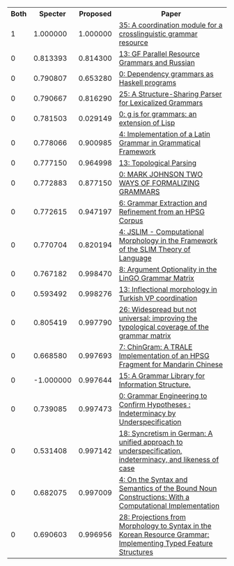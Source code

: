 <html><table><tr>
<th>Both</th>
<th>Specter</th>
<th>Proposed</th>
<th>Paper</th>
</tr>
<tr>
<td>1</td>
<td>1.000000</td>
<td>1.000000</td>
<td><a href="https://www.semanticscholar.org/paper/a7b7dcccd8f74b4322eb60df677469f597069dda">35: A coordination module for a crosslinguistic grammar resource</a></td>
</tr>
<tr>
<td>0</td>
<td>0.813393</td>
<td>0.814300</td>
<td><a href="https://www.semanticscholar.org/paper/add31c4f260362316ecd380f448461a907e419ce">13: GF Parallel Resource Grammars and Russian</a></td>
</tr>
<tr>
<td>0</td>
<td>0.790807</td>
<td>0.653280</td>
<td><a href="https://www.semanticscholar.org/paper/a688bf6db8a0f77005eb622781dfe28c259e1434">0: Dependency grammars as Haskell programs</a></td>
</tr>
<tr>
<td>0</td>
<td>0.790667</td>
<td>0.816290</td>
<td><a href="https://www.semanticscholar.org/paper/73dc43ba7d0fbd35cb16ca37e6f98b086f9356ac">25: A Structure-Sharing Parser for Lexicalized Grammars</a></td>
</tr>
<tr>
<td>0</td>
<td>0.781503</td>
<td>0.029149</td>
<td><a href="https://www.semanticscholar.org/paper/153625ae234938a14858b61b94c66e759ad38060">0: g is for grammars: an extension of Lisp</a></td>
</tr>
<tr>
<td>0</td>
<td>0.778066</td>
<td>0.900985</td>
<td><a href="https://www.semanticscholar.org/paper/0cc31d1785aebc81bc380e5a5a9878aa86f915c0">4: Implementation of a Latin Grammar in Grammatical Framework</a></td>
</tr>
<tr>
<td>0</td>
<td>0.777150</td>
<td>0.964998</td>
<td><a href="https://www.semanticscholar.org/paper/0da5edfe5a2674989a113d37f361e66144804cde">13: Topological Parsing</a></td>
</tr>
<tr>
<td>0</td>
<td>0.772883</td>
<td>0.877150</td>
<td><a href="https://www.semanticscholar.org/paper/7595a65535c445d854ce283638b4cfe0ecf395ca">0: MARK JOHNSON TWO WAYS OF FORMALIZING GRAMMARS</a></td>
</tr>
<tr>
<td>0</td>
<td>0.772615</td>
<td>0.947197</td>
<td><a href="https://www.semanticscholar.org/paper/fc10a3915b590fdb25a8c7a4027dad845fa763f6">6: Grammar Extraction and Refinement from an HPSG Corpus</a></td>
</tr>
<tr>
<td>0</td>
<td>0.770704</td>
<td>0.820194</td>
<td><a href="https://www.semanticscholar.org/paper/a2e8ccadb41502edeb1501620329713ffe6c18c0">4: JSLIM - Computational Morphology in the Framework of the SLIM Theory of Language</a></td>
</tr>
<tr>
<td>0</td>
<td>0.767182</td>
<td>0.998470</td>
<td><a href="https://www.semanticscholar.org/paper/5dc70cd3dcb06156477fb68d3d6a797e4813f534">8: Argument Optionality in the LinGO Grammar Matrix</a></td>
</tr>
<tr>
<td>0</td>
<td>0.593492</td>
<td>0.998276</td>
<td><a href="https://www.semanticscholar.org/paper/127553b5562c684d1368afa75dbe15300756e08e">13: Inflectional morphology in Turkish VP coordination</a></td>
</tr>
<tr>
<td>0</td>
<td>0.805419</td>
<td>0.997790</td>
<td><a href="https://www.semanticscholar.org/paper/1e461df54eee6eae7c86634e8d75458df5dbe1c6">26: Widespread but not universal: improving the typological coverage of the grammar matrix</a></td>
</tr>
<tr>
<td>0</td>
<td>0.668580</td>
<td>0.997693</td>
<td><a href="https://www.semanticscholar.org/paper/ccab1c4756b452f90440088a4dc9642040721b40">7: ChinGram: A TRALE Implementation of an HPSG Fragment for Mandarin Chinese</a></td>
</tr>
<tr>
<td>0</td>
<td>-1.000000</td>
<td>0.997644</td>
<td><a href="https://www.semanticscholar.org/paper/ecbdb8b951eb2bdfe0c541b7a937628ff44288ad">15: A Grammar Library for Information Structure.</a></td>
</tr>
<tr>
<td>0</td>
<td>0.739085</td>
<td>0.997473</td>
<td><a href="https://www.semanticscholar.org/paper/dd141448d07f6f2f8ff7a3f1eae51916610f04da">0: Grammar Engineering to Confirm Hypotheses : Indeterminacy by Underspecification</a></td>
</tr>
<tr>
<td>0</td>
<td>0.531408</td>
<td>0.997142</td>
<td><a href="https://www.semanticscholar.org/paper/b55713bb2f8033c5ec334ad84ff88506ad73475b">18: Syncretism in German: A unified approach to underspecification, indeterminacy, and likeness of case</a></td>
</tr>
<tr>
<td>0</td>
<td>0.682075</td>
<td>0.997009</td>
<td><a href="https://www.semanticscholar.org/paper/b968adbc7309de20a7a08f0a665ea1cc1fbe047a">4: On the Syntax and Semantics of the Bound Noun Constructions: With a Computational Implementation</a></td>
</tr>
<tr>
<td>0</td>
<td>0.690603</td>
<td>0.996956</td>
<td><a href="https://www.semanticscholar.org/paper/398a425a71a7f5858722bbe3da1ea3aef5a46bbc">28: Projections from Morphology to Syntax in the Korean Resource Grammar: Implementing Typed Feature Structures</a></td>
</tr>
</table></html>
